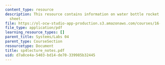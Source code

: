 ```yaml
---
content_type: resource
description: This resource contains information on water bottle rocket design cheat
  sheet.
file: https://ol-ocw-studio-app-production.s3.amazonaws.com/courses/16-01-unified-engineering-i-ii-iii-iv-fall-2005-spring-2006/d7a8ce4a5403bd14de70339985b32445_sp4lecture_notes.pdf
file_type: application/pdf
learning_resource_types: []
parent_title: Systems/Labs 04
parent_type: CourseSection
resourcetype: Document
title: sp4lecture_notes.pdf
uid: d7a8ce4a-5403-bd14-de70-339985b32445
---
```

